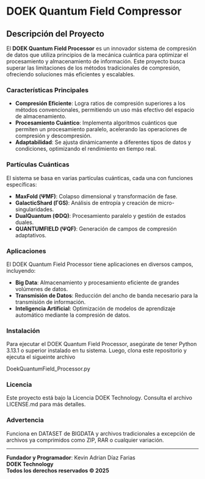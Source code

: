 # DOEK Quantum Field Compressor

## Descripción del Proyecto

El **DOEK Quantum Field Processor** es un innovador sistema de compresión de datos que utiliza principios de la mecánica cuántica para optimizar el procesamiento y almacenamiento de información. Este proyecto busca superar las limitaciones de los métodos tradicionales de compresión, ofreciendo soluciones más eficientes y escalables.

### Características Principales

- **Compresión Eficiente**: Logra ratios de compresión superiores a los métodos convencionales, permitiendo un uso más efectivo del espacio de almacenamiento.
- **Procesamiento Cuántico**: Implementa algoritmos cuánticos que permiten un procesamiento paralelo, acelerando las operaciones de compresión y descompresión.
- **Adaptabilidad**: Se ajusta dinámicamente a diferentes tipos de datos y condiciones, optimizando el rendimiento en tiempo real.

### Partículas Cuánticas

El sistema se basa en varias partículas cuánticas, cada una con funciones específicas:

- **MaxFold (ΨMF)**: Colapso dimensional y transformación de fase.
- **GalacticShard (ΓGS)**: Análisis de entropía y creación de micro-singularidades.
- **DualQuantum (ΦDQ)**: Procesamiento paralelo y gestión de estados duales.
- **QUANTUMFIELD (ΨQF)**: Generación de campos de compresión adaptativos.

### Aplicaciones

El DOEK Quantum Field Processor tiene aplicaciones en diversos campos, incluyendo:

- **Big Data**: Almacenamiento y procesamiento eficiente de grandes volúmenes de datos.
- **Transmisión de Datos**: Reducción del ancho de banda necesario para la transmisión de información.
- **Inteligencia Artificial**: Optimización de modelos de aprendizaje automático mediante la compresión de datos.

### Instalación

Para ejecutar el DOEK Quantum Field Processor, asegúrate de tener Python 3.13.1 o superior instalado en tu sistema. Luego, clona este repositorio y ejecuta el sigueinte archivo

DoekQuantumField_Processor.py

### Licencia

Este proyecto está bajo la Licencia DOEK Technology. Consulta el archivo LICENSE.md para más detalles.

### Advertencia

Funciona en DATASET de BIGDATA y archivos tradicionales a excepción de archivos ya comprimidos como ZIP, RAR o cualquier variación.

---

**Fundador y Programador**: Kevin Adrian Díaz Farias  
**DOEK Technology**  
**Todos los derechos reservados © 2025**
